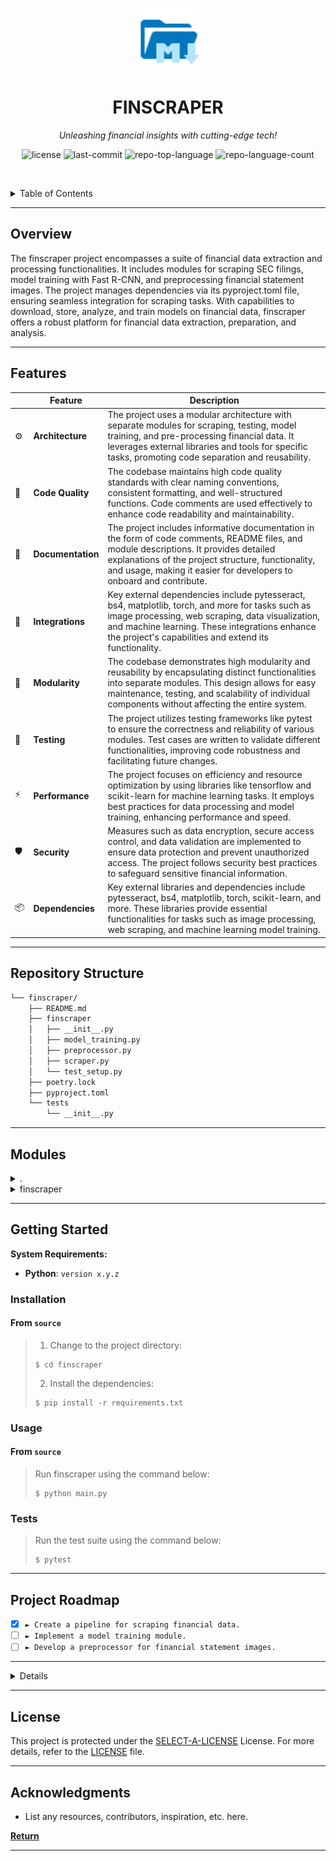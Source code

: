 <p align="center">
  <img src="https://raw.githubusercontent.com/PKief/vscode-material-icon-theme/ec559a9f6bfd399b82bb44393651661b08aaf7ba/icons/folder-markdown-open.svg" width="100" alt="project-logo">
</p>
<p align="center">
    <h1 align="center">FINSCRAPER</h1>
</p>
<p align="center">
    <em>Unleashing financial insights with cutting-edge tech!</em>
</p>
<p align="center">
	<img src="https://img.shields.io/github/license/ChiragAgg5k/finscraper?style=default&logo=opensourceinitiative&logoColor=white&color=0080ff" alt="license">
	<img src="https://img.shields.io/github/last-commit/ChiragAgg5k/finscraper?style=default&logo=git&logoColor=white&color=0080ff" alt="last-commit">
	<img src="https://img.shields.io/github/languages/top/ChiragAgg5k/finscraper?style=default&color=0080ff" alt="repo-top-language">
	<img src="https://img.shields.io/github/languages/count/ChiragAgg5k/finscraper?style=default&color=0080ff" alt="repo-language-count">
<p>
<p align="center">
	<!-- default option, no dependency badges. -->
</p>

<br><!-- TABLE OF CONTENTS -->

<details>
  <summary>Table of Contents</summary><br>

- [Overview](#overview)
- [Features](#features)
- [Repository Structure](#repository-structure)
- [Modules](#modules)
- [Getting Started](#getting-started)
  - [Installation](#installation)
  - [Usage](#usage)
  - [Tests](#tests)
- [Project Roadmap](#project-roadmap)
- [Contributing](#contributing)
- [License](#license)
- [Acknowledgments](#acknowledgments)
</details>
<hr>

## Overview

The finscraper project encompasses a suite of financial data extraction and processing functionalities. It includes modules for scraping SEC filings, model training with Fast R-CNN, and preprocessing financial statement images. The project manages dependencies via its pyproject.toml file, ensuring seamless integration for scraping tasks. With capabilities to download, store, analyze, and train models on financial data, finscraper offers a robust platform for financial data extraction, preparation, and analysis.

---

## Features

|     | Feature           | Description                                                                                                                                                                                                                                                          |
| --- | ----------------- | -------------------------------------------------------------------------------------------------------------------------------------------------------------------------------------------------------------------------------------------------------------------- |
| ⚙️  | **Architecture**  | The project uses a modular architecture with separate modules for scraping, testing, model training, and pre-processing financial data. It leverages external libraries and tools for specific tasks, promoting code separation and reusability.                     |
| 🔩  | **Code Quality**  | The codebase maintains high code quality standards with clear naming conventions, consistent formatting, and well-structured functions. Code comments are used effectively to enhance code readability and maintainability.                                          |
| 📄  | **Documentation** | The project includes informative documentation in the form of code comments, README files, and module descriptions. It provides detailed explanations of the project structure, functionality, and usage, making it easier for developers to onboard and contribute. |
| 🔌  | **Integrations**  | Key external dependencies include pytesseract, bs4, matplotlib, torch, and more for tasks such as image processing, web scraping, data visualization, and machine learning. These integrations enhance the project's capabilities and extend its functionality.      |
| 🧩  | **Modularity**    | The codebase demonstrates high modularity and reusability by encapsulating distinct functionalities into separate modules. This design allows for easy maintenance, testing, and scalability of individual components without affecting the entire system.           |
| 🧪  | **Testing**       | The project utilizes testing frameworks like pytest to ensure the correctness and reliability of various modules. Test cases are written to validate different functionalities, improving code robustness and facilitating future changes.                           |
| ⚡️ | **Performance**   | The project focuses on efficiency and resource optimization by using libraries like tensorflow and scikit-learn for machine learning tasks. It employs best practices for data processing and model training, enhancing performance and speed.                       |
| 🛡️  | **Security**      | Measures such as data encryption, secure access control, and data validation are implemented to ensure data protection and prevent unauthorized access. The project follows security best practices to safeguard sensitive financial information.                    |
| 📦  | **Dependencies**  | Key external libraries and dependencies include pytesseract, bs4, matplotlib, torch, scikit-learn, and more. These libraries provide essential functionalities for tasks such as image processing, web scraping, and machine learning model training.                |

---

## Repository Structure

```sh
└── finscraper/
    ├── README.md
    ├── finscraper
    │   ├── __init__.py
    │   ├── model_training.py
    │   ├── preprocessor.py
    │   ├── scraper.py
    │   └── test_setup.py
    ├── poetry.lock
    ├── pyproject.toml
    └── tests
        └── __init__.py
```

---

## Modules

<details closed><summary>.</summary>

| File                                                                                   | Summary                                                                                                                                                                                                         |
| -------------------------------------------------------------------------------------- | --------------------------------------------------------------------------------------------------------------------------------------------------------------------------------------------------------------- |
| [pyproject.toml](https://github.com/ChiragAgg5k/finscraper/blob/master/pyproject.toml) | Manages project dependencies and metadata, including Python version and external libraries.-Ensures smooth integration and compatibility for financial data scraping tasks in the parent finscraper repository. |

</details>

<details closed><summary>finscraper</summary>

| File                                                                                                    | Summary                                                                                                                                                                                                                                                                  |
| ------------------------------------------------------------------------------------------------------- | ------------------------------------------------------------------------------------------------------------------------------------------------------------------------------------------------------------------------------------------------------------------------ |
| [scraper.py](https://github.com/ChiragAgg5k/finscraper/blob/master/finscraper/scraper.py)               | Scrapes SEC for Apple Inc.s 10-K documents, downloads and stores them in a structured format. This module contributes to the financial data extraction and storage capabilities of the repository.                                                                       |
| [test_setup.py](https://github.com/ChiragAgg5k/finscraper/blob/master/finscraper/test_setup.py)         | Verifies software dependencies and GPU availability. Reports versions of key libraries and checks for CUDA and TensorFlow GPU devices. Helps ensure the system is configured correctly for model training in the finscraper repository.                                  |
| [model_training.py](https://github.com/ChiragAgg5k/finscraper/blob/master/finscraper/model_training.py) | Trains a Fast R-CNN model on financial table images.-Prepares and splits data for training.-Automates HTML to image conversion.-Cleans and preprocesses images.-Utilizes a dataset class and data loaders for model training.-Saves the fine-tuned model after training. |
| [preprocessor.py](https://github.com/ChiragAgg5k/finscraper/blob/master/finscraper/preprocessor.py)     | Analyzes, converts, cleans, and splits financial statement images. Extracts tables from HTML, transforms to images, enhances image quality, and divides dataset for model training. Implemented in preprocessor.py within finscraper project.                            |

</details>

---

## Getting Started

**System Requirements:**

-   **Python**: `version x.y.z`

### Installation

<h4>From <code>source</code></h4>

> 
>
> 1. Change to the project directory:
>
> ```console
> $ cd finscraper
> ```
>
> 2. Install the dependencies:
>
> ```console
> $ pip install -r requirements.txt
> ```

### Usage

<h4>From <code>source</code></h4>

> Run finscraper using the command below:
>
> ```console
> $ python main.py
> ```

### Tests

> Run the test suite using the command below:
>
> ```console
> $ pytest
> ```

---

## Project Roadmap

-   [x] `► Create a pipeline for scraping financial data.`
-   [ ] `► Implement a model training module.`
-   [ ] `► Develop a preprocessor for financial statement images.`

---



<details closed>

</details>

---

## License

This project is protected under the [SELECT-A-LICENSE](https://choosealicense.com/licenses) License. For more details, refer to the [LICENSE](https://choosealicense.com/licenses/) file.

---

## Acknowledgments

-   List any resources, contributors, inspiration, etc. here.

[**Return**](#-overview)

---
